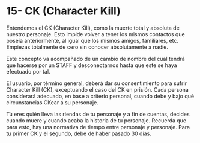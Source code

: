 # 15- CK (Character Kill)

Entendemos el CK (Character Kill), como la muerte total y absoluta de nuestro personaje. Esto impide volver a tener los mismos contactos que poseía anteriormente, al igual que los mismos amigos, familiares, etc. Empiezas totalmente de cero sin conocer absolutamente a nadie.

Este concepto va acompañado de un cambio de nombre del cual tendrá que hacerse por un STAFF y desconectarnos hasta que este se haya efectuado por tal.

El usuario, por término general, deberá dar su consentimiento para sufrir Character Kill (CK), exceptuando el caso del CK en prisión. Cada persona considerará adecuado, en base a criterio personal, cuando debe y bajo qué circunstancias CKear a su personaje.

Tú eres quién lleva las riendas de tu personaje y a fin de cuentas, decides cuando muere y cuando acaba la historia de tu personaje. Recuerda que para esto, hay una normativa de tiempo entre personaje y personaje. Para tu primer CK y el segundo, debe de haber pasado 30 días.
